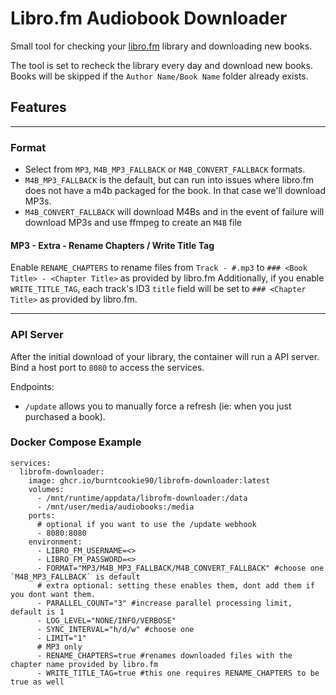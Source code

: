 # Libro.fm Audiobook Downloader

Small tool for checking your [libro.fm](https://libro.fm) library and downloading new books.

The tool is set to recheck the library every day and download new books. Books will be skipped if the `Author Name/Book Name` folder already exists.

## Features

---
### Format
- Select from `MP3`, `M4B_MP3_FALLBACK` or `M4B_CONVERT_FALLBACK` formats. 
- `M4B_MP3_FALLBACK` is the default, but can run into issues where libro.fm does not have a m4b packaged for the book. In that case we'll download MP3s.
- `M4B_CONVERT_FALLBACK` will download M4Bs and in the event of failure will download  MP3s and use ffmpeg to create an `M4B` file


#### MP3 - Extra - Rename Chapters / Write Title Tag

Enable `RENAME_CHAPTERS` to rename files from `Track - #.mp3` to `### <Book Title> - <Chapter Title>` as provided by libro.fm
Additionally, if you enable `WRITE_TITLE_TAG`, each track's ID3 `title` field will be set to `### <Chapter Title>` as provided by libro.fm.

----

### API Server
After the initial download of your library, the container will run a API server.
Bind a host port to `8080` to access the services.

Endpoints:
- `/update` allows you to manually force a refresh (ie: when you just purchased a book).

### Docker Compose Example
```
services:
  librofm-downloader:
    image: ghcr.io/burntcookie90/librofm-downloader:latest
    volumes:
      - /mnt/runtime/appdata/librofm-downloader:/data
      - /mnt/user/media/audiobooks:/media
    ports:
      # optional if you want to use the /update webhook
      - 8080:8080 
    environment:
      - LIBRO_FM_USERNAME=<>
      - LIBRO_FM_PASSWORD=<>
      - FORMAT="MP3/M4B_MP3_FALLBACK/M4B_CONVERT_FALLBACK" #choose one `M4B_MP3_FALLBACK` is default
      # extra optional: setting these enables them, dont add them if you dont want them.
      - PARALLEL_COUNT="3" #increase parallel processing limit, default is 1
      - LOG_LEVEL="NONE/INFO/VERBOSE"
      - SYNC_INTERVAL="h/d/w" #choose one
      - LIMIT="1"
      # MP3 only
      - RENAME_CHAPTERS=true #renames downloaded files with the chapter name provided by libro.fm
      - WRITE_TITLE_TAG=true #this one requires RENAME_CHAPTERS to be true as well
```
